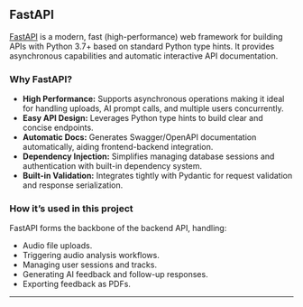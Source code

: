## FastAPI

[FastAPI](https://fastapi.tiangolo.com/) is a modern, fast (high-performance) web framework for building APIs with Python 3.7+ based on standard Python type hints. It provides asynchronous capabilities and automatic interactive API documentation.

### Why FastAPI?

- **High Performance:** Supports asynchronous operations making it ideal for handling uploads, AI prompt calls, and multiple users concurrently.
- **Easy API Design:** Leverages Python type hints to build clear and concise endpoints.
- **Automatic Docs:** Generates Swagger/OpenAPI documentation automatically, aiding frontend-backend integration.
- **Dependency Injection:** Simplifies managing database sessions and authentication with built-in dependency system.
- **Built-in Validation:** Integrates tightly with Pydantic for request validation and response serialization.

### How it’s used in this project

FastAPI forms the backbone of the backend API, handling:

- Audio file uploads.
- Triggering audio analysis workflows.
- Managing user sessions and tracks.
- Generating AI feedback and follow-up responses.
- Exporting feedback as PDFs.

---